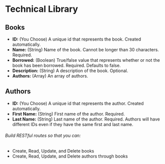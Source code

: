 # Technical Library

## Books
- **ID:** (You Choose) A unique id that represents the book. Created automatically.
- **Name:** (String) Name of the book. Cannot be longer than 30 characters. Required.
- **Borrowed:** (Boolean) True/false value that represents whether or not the book has been borrowed. Required. Defaults to false.
- **Description:** (String) A description of the book. Optional.
- **Authors:** (Array) An array of authors.

## Authors
- **ID:** (You Choose) A unique id that represents the author. Created automatically.
- **First Name:** (String) First name of the author. Required.
- **Last Name:** (String) Last name of the author. Required.
Authors will have different IDs even if they have the same first and last name.

###### Build RESTful routes so that you can:
- Create, Read, Update, and Delete books
- Create, Read, Update, and Delete authors through books
